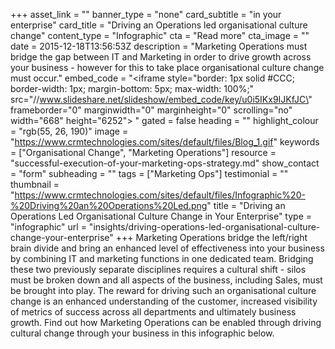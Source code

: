 +++
asset_link = ""
banner_type = "none"
card_subtitle = "in your enterprise"
card_title = "Driving an Operations led organisational culture change"
content_type = "Infographic"
cta = "Read more"
cta_image = ""
date = 2015-12-18T13:56:53Z
description = "Marketing Operations must bridge the gap between IT and Marketing in order to drive growth across your business - however for this to take place organisational culture change must occur."
embed_code = "<iframe style=\"border: 1px solid #CCC; border-width: 1px; margin-bottom: 5px; max-width: 100%;\" src=\"//www.slideshare.net/slideshow/embed_code/key/u0i5IKx9IJKfJC\" frameborder=\"0\" marginwidth=\"0\" marginheight=\"0\" scrolling=\"no\" width=\"668\" height=\"6252\"> </iframe>"
gated = false
heading = ""
highlight_colour = "rgb(55, 26, 190)"
image = "https://www.crmtechnologies.com/sites/default/files/Blog_1.gif"
keywords = ["Organisational Change", "Marketing Operations"]
resource = "successful-execution-of-your-marketing-ops-strategy.md"
show_contact = "form"
subheading = ""
tags = ["Marketing Ops"]
testimonial = ""
thumbnail = "https://www.crmtechnologies.com/sites/default/files/Infographic%20-%20Driving%20an%20Operations%20Led.png"
title = "Driving an Operations Led Organisational Culture Change in Your Enterprise"
type = "infographic"
url = "insights/driving-operations-led-organisational-culture-change-your-enterprise"
+++
Marketing Operations bridge the left/right brain divide and bring an enhanced level of effectiveness into your business by combining IT and marketing functions in one dedicated team. Bridging these two previously separate disciplines requires a cultural shift - silos must be broken down and all aspects of the business, including Sales, must be brought into play. The reward for driving such an organisational culture change is an enhanced understanding of the customer, increased visibility of metrics of success across all departments and ultimately business growth. Find out how Marketing Operations can be enabled through driving cultural change through your business in this infographic below.